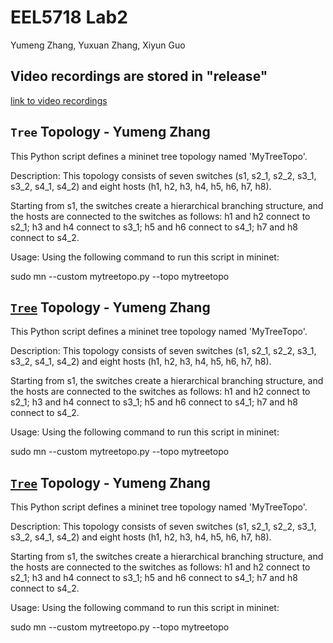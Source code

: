 # EEL5718 Lab2
Yumeng Zhang, Yuxuan Zhang, Xiyun Guo

## Video recordings are stored in "release"

[link to video recordings](./releases)

## `Tree` Topology - Yumeng Zhang

This Python script defines a mininet tree topology named 'MyTreeTopo'.

Description:
This topology consists of seven switches (s1, s2_1, s2_2, s3_1, s3_2, s4_1, s4_2) and eight hosts (h1, h2, h3, h4, h5, h6, h7, h8).

Starting from s1, the switches create a hierarchical branching structure, and the hosts are connected to the switches as follows:
h1 and h2 connect to s2_1;
h3 and h4 connect to s3_1;
h5 and h6 connect to s4_1;
h7 and h8 connect to s4_2.

Usage:
Using the following command to run this script in mininet:

sudo mn --custom mytreetopo.py --topo mytreetopo


## [`Tree`](tree.py) Topology - Yumeng Zhang

This Python script defines a mininet tree topology named 'MyTreeTopo'.

Description:
This topology consists of seven switches (s1, s2_1, s2_2, s3_1, s3_2, s4_1, s4_2) and eight hosts (h1, h2, h3, h4, h5, h6, h7, h8).

Starting from s1, the switches create a hierarchical branching structure, and the hosts are connected to the switches as follows:
h1 and h2 connect to s2_1;
h3 and h4 connect to s3_1;
h5 and h6 connect to s4_1;
h7 and h8 connect to s4_2.

Usage:
Using the following command to run this script in mininet:

sudo mn --custom mytreetopo.py --topo mytreetopo

## [`Tree`](tree.py) Topology - Yumeng Zhang

This Python script defines a mininet tree topology named 'MyTreeTopo'.

Description:
This topology consists of seven switches (s1, s2_1, s2_2, s3_1, s3_2, s4_1, s4_2) and eight hosts (h1, h2, h3, h4, h5, h6, h7, h8).

Starting from s1, the switches create a hierarchical branching structure, and the hosts are connected to the switches as follows:
h1 and h2 connect to s2_1;
h3 and h4 connect to s3_1;
h5 and h6 connect to s4_1;
h7 and h8 connect to s4_2.

Usage:
Using the following command to run this script in mininet:

sudo mn --custom mytreetopo.py --topo mytreetopo

